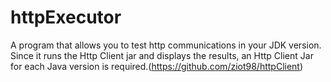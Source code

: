 # httpExecutor
A program that allows you to test http communications in your JDK version.
Since it runs the Http Client jar and displays the results, an Http Client Jar for each Java version is required.(https://github.com/ziot98/httpClient)